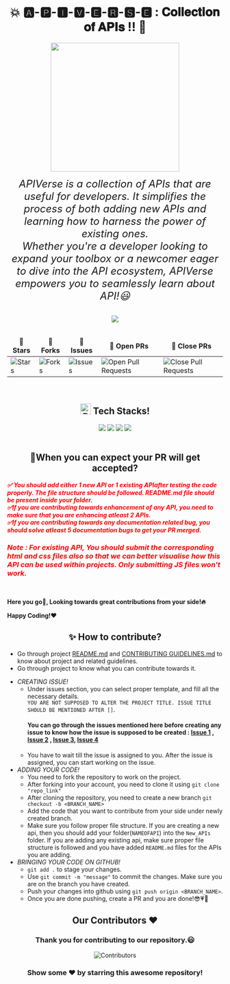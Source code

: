 <div align = "center">
 
# 💥  🅰️-🅿️-🅸-🆅-🅴-🆁-🆂-🅴 : 𝐂𝐨𝐥𝐥𝐞𝐜𝐭𝐢𝐨𝐧 𝐨𝐟 𝐀𝐏𝐈𝐬 !! 🤝
</div>

<div align = "center">
<img src="https://github.com/dishamodi0910/APIBoxTesting/assets/106090499/6972a91e-4dc5-40c9-b5bd-b0f82a6441ae" width="300" height="300">

<i><font size="5">APIVerse is a collection of APIs that are useful for developers. It simplifies the process of both adding new APIs and learning how to harness the power of existing ones. <br> Whether you're a developer looking to expand your toolbox or a newcomer eager to dive into the API ecosystem, APIVerse empowers you to seamlessly learn about API!😃</font></i>
</div>
<div align = "center">
 


<br>
<img src="https://img.shields.io/badge/Maintained%3F-yes-green.svg">
<br><br>
<table align="center">
    <thead align="center">
        <tr border: 1px;>
            <td><b>🌟 Stars</b></td>
            <td><b>🍴 Forks</b></td>
            <td><b>🐛 Issues</b></td>
            <td><b>🔔 Open PRs</b></td>
            <td><b>🔕 Close PRs</b></td>
        </tr>
     </thead>
    <tbody>
         <tr>
            <td><img alt="Stars" src="https://img.shields.io/github/stars/dishamodi0910/APIBoxTesting?style=flat&logo=github"/></td>
             <td><img alt="Forks" src="https://img.shields.io/github/forks/dishamodi0910/APIBoxTesting?style=flat&logo=github"/></td>
            <td><img alt="Issues" src="https://img.shields.io/github/issues/dishamodi0910/APIBoxTesting?style=flat&logo=github"/></td>
            <td><img alt="Open Pull Requests" src="https://img.shields.io/github/issues-pr/dishamodi0910/APIBoxTesting?style=flat&logo=github"/></td>
           <td><img alt="Close Pull Requests" src="https://img.shields.io/github/issues-pr-closed/dishamodi0910/APIBoxTesting?style=flat&color=critical&logo=github"/></td>
        </tr>
    </tbody>
</table>
</div>
<br>
<div align = "center"> 
 <h2><img src="https://raw.githubusercontent.com/Tarikul-Islam-Anik/Animated-Fluent-Emojis/master/Emojis/Objects/Pushpin.png" alt="Pushpin" width="25" height="25" />&nbsp;Tech Stacks!</h2>

<img src= "https://img.shields.io/badge/Express.js-404D59?style=for-the-badge">
<img src="https://img.shields.io/badge/TypeScript-007ACC?style=for-the-badge&logo=typescript&logoColor=white">
<img src="https://img.shields.io/badge/Node.js-43853D?style=for-the-badge&logo=node.js&logoColor=white">
<img src="https://img.shields.io/badge/JavaScript-F7DF1E?style=for-the-badge&logo=JavaScript&logoColor=black">

</div>
<br>
<div align="left">
<h2 align="center">🚀When you can expect your PR will get accepted?</h2>
 
<div style="color : red">
<i><b>
 ✅ You should add either 1 new API or 1 existing APIafter testing the code properly. The file structure should be followed. README.md file should be present inside your folder. <br>
 ✅If you are contributing towards enhancement of any API, you need to make sure that you are enhancing atleast 2 APIs. <br>
 ✅If you are contributing towards any documentation related bug, you should solve atleast 5 documentation bugs to get your PR merged. <br>

### Note : For existing API, You should submit the corresponding html and css files also so that we can better visualise how this API can be used within projects. Only submitting JS files won't work.
</b></i>
 <br>
</div>

 
 <b>
 Here you go🚀, Looking towards great contributions from your side!🔥 <br>
 
Happy Coding!❤️
</b>
<div>

    
 </div>
 <h2 align = "center">✨ How to contribute?</h2>
 <div align = "left">
  
- Go through project [README.md]() and [CONTRIBUTING GUIDELINES.md]() to know about project and related guidelines.<br>
- Go through project to know what you can contribute towards it.<br>
* *CREATING ISSUE!*
   - Under issues section, you can select proper template, and fill all the necessary details. <br>
   `YOU ARE NOT SUPPOSED TO ALTER THE PROJECT TITLE. ISSUE TITLE SHOULD BE MENTIONED AFTER []`.
     #### You can go through the issues mentioned here before creating any issue to know how the issue is supposed to be created : [Issue 1](https://github.com/dishamodi0910/APIVerse/issues/1) , [Issue 2](https://github.com/dishamodi0910/APIVerse/issues/2) , [Issue 3](https://github.com/dishamodi0910/APIVerse/issues/3), [Issue 4](https://github.com/dishamodi0910/APIVerse/issues/4)
   - You have to wait till the issue is assigned to you. After the issue is assigned, you can start working on the issue.
* *ADDING YOUR CODE!*
   - You need to fork the repository to work on the project.
   - After forking into your account, you need to clone it using `git clone "repo_link"`
   - After cloning the repository, you need to create a new branch `git checkout -b <BRANCH_NAME>`
   - Add the code that you want to contribute from your side under newly created branch.
   - Make sure you follow proper file structure. If you are creating a new api, then you should add your folder(`NAMEOFAPI`) into the `New_APIs` folder. If you are adding any existing api, make sure proper file structure is followed and you have added `README.md` files for the APIs you are adding.
* *BRINGING YOUR CODE ON GITHUB!*
   - `git add .` to stage your changes.
   - Use `git commit -m "message"` to commit the changes. Make sure you are on the branch you have created.
   -  Push your changes into github using `git push origin <BRANCH_NAME>`.
   -  Once you are done pushing, create a PR and you are done!😎💗🎯
 </div>


<h2 align = "center">Our Contributors ❤️</h2>
<div align = "center">
 <h3>Thank you for contributing to our repository.😃</h3>
 
![Contributors](https://contrib.rocks/image?repo=dishamodi0910/APIBoxTesting)

###  Show some ❤️ by starring this awesome repository!
</div>

